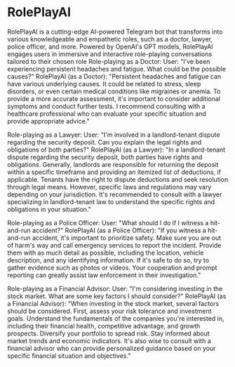 # RolePlayAI
RolePlayAI is a cutting-edge AI-powered Telegram bot that transforms into various knowledgeable and empathetic roles, such as a doctor, lawyer, police officer, and more. Powered by OpenAI's GPT models, RolePlayAI engages users in immersive and interactive role-playing conversations tailored to their chosen role
Role-playing as a Doctor:
User: "I've been experiencing persistent headaches and fatigue. What could be the possible causes?"
RolePlayAI (as a Doctor): "Persistent headaches and fatigue can have various underlying causes. It could be related to stress, sleep disorders, or even certain medical conditions like migraines or anemia. To provide a more accurate assessment, it's important to consider additional symptoms and conduct further tests. I recommend consulting with a healthcare professional who can evaluate your specific situation and provide appropriate advice."

Role-playing as a Lawyer:
User: "I'm involved in a landlord-tenant dispute regarding the security deposit. Can you explain the legal rights and obligations of both parties?"
RolePlayAI (as a Lawyer): "In a landlord-tenant dispute regarding the security deposit, both parties have rights and obligations. Generally, landlords are responsible for returning the deposit within a specific timeframe and providing an itemized list of deductions, if applicable. Tenants have the right to dispute deductions and seek resolution through legal means. However, specific laws and regulations may vary depending on your jurisdiction. It's recommended to consult with a lawyer specializing in landlord-tenant law to understand the specific rights and obligations in your situation."

Role-playing as a Police Officer:
User: "What should I do if I witness a hit-and-run accident?"
RolePlayAI (as a Police Officer): "If you witness a hit-and-run accident, it's important to prioritize safety. Make sure you are out of harm's way and call emergency services to report the incident. Provide them with as much detail as possible, including the location, vehicle description, and any identifying information. If it's safe to do so, try to gather evidence such as photos or videos. Your cooperation and prompt reporting can greatly assist law enforcement in their investigation."

Role-playing as a Financial Advisor:
User: "I'm considering investing in the stock market. What are some key factors I should consider?"
RolePlayAI (as a Financial Advisor): "When investing in the stock market, several factors should be considered. First, assess your risk tolerance and investment goals. Understand the fundamentals of the companies you're interested in, including their financial health, competitive advantage, and growth prospects. Diversify your portfolio to spread risk. Stay informed about market trends and economic indicators. It's also wise to consult with a financial advisor who can provide personalized guidance based on your specific financial situation and objectives."
